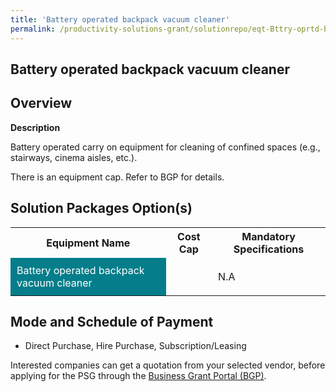 ```yaml
---
title: 'Battery operated backpack vacuum cleaner'
permalink: /productivity-solutions-grant/solutionrepo/eqt-Bttry-oprtd-bckpck-vcuum-clnr-Envronmntl-Srvcs
---
```


## Battery operated backpack vacuum cleaner

## Overview

**Description**

Battery operated carry on equipment for cleaning of confined spaces (e.g., stairways, cinema aisles, etc.).

There is an equipment cap. Refer to BGP for details.

## Solution Packages Option(s)

<table>
<tr>
<th><b>Equipment Name</b></th>
<th><b>Cost Cap</b></th>
<th><b>Mandatory Specifications</b></th>
</tr>
<tr>
<td style='padding: 10px; background-color: #037E8A; color: #FFFFFF;'>Battery operated backpack vacuum cleaner</td>
<td style='padding: 10px;'></td>
<td style='padding: 10px;'>N.A</td>
</tr>
</table>

## Mode and Schedule of Payment

 - Direct Purchase, Hire Purchase, Subscription/Leasing

Interested companies can get a quotation from your selected vendor, before applying for the PSG through the <a href='https://www.businessgrants.gov.sg/' target='_blank' rel='noopener'>Business Grant Portal (BGP)</a>.

<script src="/jquery/resize-tables.js"></script>
